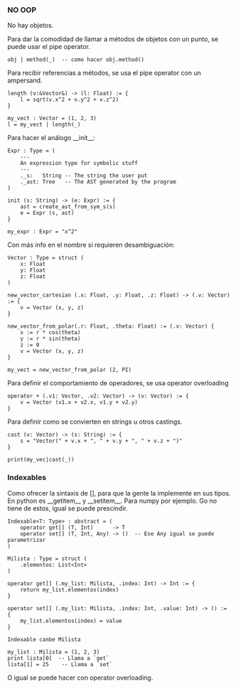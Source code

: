 ### NO OOP

No hay objetos.

Para dar la comodidad de llamar a métodos de objetos con un punto, se puede usar el pipe operator.

```
obj | method(_)  -- como hacer obj.method()
```


Para recibir referencias a métodos, se usa el pipe operator con un ampersand.

```
length (v:&Vector&) -> (l: Float) := {
    l = sqrt(v.x^2 + v.y^2 + v.z^2)
}

my_vect : Vector = (1, 2, 3)
l = my_vect | length(_)
```


Para hacer el análogo \_\_init\_\_:

```
Expr : Type = (
    ---
    An expression type for symbolic stuff
    ---
    ._s:   String -- The string the user put
    ._ast: Tree   -- The AST generated by the program
)

init (s: String) -> (e: Expr) := {
    ast = create_ast_from_sym_s(s)
    e = Expr (s, ast)
}

my_expr : Expr = "x^2"
```

Con más info en el nombre si requieren desambiguación:

```
Vector : Type = struct (
    x: Float
    y: Float
    z: Float
)

new_vector_cartesian (.x: Float, .y: Float, .z: Float) -> (.v: Vector) := {
    v = Vector (x, y, z)
}

new_vector_from_polar(.r: Float, .theta: Float) := (.v: Vector) {
    x := r * cos(theta)
    y := r * sin(theta)
    z := 0
    v = Vector (x, y, z)
}

my_vect = new_vector_from_polar (2, PI)
```

Para definir el comportamiento de operadores, se usa operator overloading

```plaintext
operator + (.v1: Vector, .v2: Vector) -> (v: Vector) := {
    v = Vector (v1.x + v2.x, v1.y + v2.y)
}
```


Para definir como se convierten en strings u otros castings.

```
cast (v: Vector) -> (s: String) := {
    s = "Vector(" + v.x + ", " + v.y + ", " + v.z + ")"
}

print(my_vec|cast(_))
```


### Indexables

Como ofrecer la sintaxis de \[\], para que la gente la implemente en sus tipos.
En python es \_\_getitem\_\_ y \_\_setitem\_\_. Para numpy por ejemplo.
Go no tiene de estos, igual se puede prescindir.

```
Indexable<T: Type> : abstract = (
    operator get[] (T, Int)      -> T
    operator set[] (T, Int, Any) -> ()  -- Ese Any igual se puede parametrizar
)
```

```
Milista : Type = struct (
    .elementos: List<Int>
)

operator get[] (.my_list: Milista, .index: Int) -> Int := {
    return my_list.elementos(index)
}

operator set[] (.my_list: Milista, .index: Int, .value: Int) -> () := {
    my_list.elementos(index) = value
}

Indexable canbe Milista
```

```
my_list : Milista = (1, 2, 3)
print lista[0]  -- Llama a `get`
lista[1] = 25    -- Llama a `set`
```

O igual se puede hacer con operator overloading.

